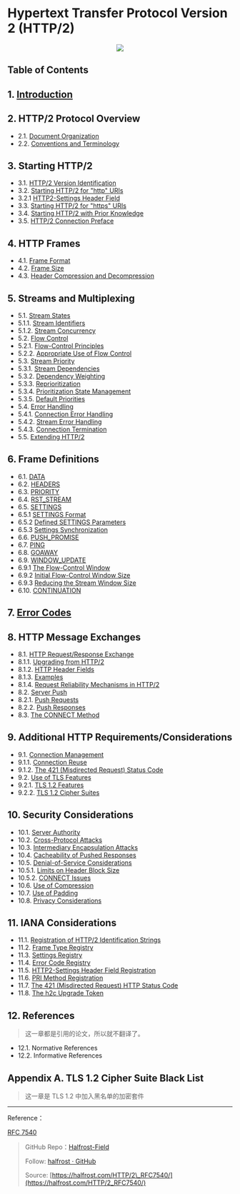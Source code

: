 # Hypertext Transfer Protocol Version 2 (HTTP/2)


<p align='center'>
<img src='https://img.halfrost.com/Blog/ArticleImage/129_0.png'>
</p>


## Table of Contents

## 1. [Introduction](https://github.com/halfrost/Halfrost-Field/blob/master/contents/Protocol/HTTP:2-begin.md#%E8%A7%A3%E5%BC%80-http2-%E7%9A%84%E9%9D%A2%E7%BA%B1http2-%E6%98%AF%E5%A6%82%E4%BD%95%E5%BB%BA%E7%AB%8B%E8%BF%9E%E6%8E%A5%E7%9A%84)
   



## 2. HTTP/2 Protocol Overview


- 2.1. [Document Organization](https://github.com/halfrost/Halfrost-Field/blob/master/contents/Protocol/HTTP:2-begin.md#%E4%B8%80-http2-protocol-overview)  
- 2.2. [Conventions and Terminology](https://github.com/halfrost/Halfrost-Field/blob/master/contents/Protocol/HTTP:2-begin.md#%E4%B8%80-http2-protocol-overview)  
   
## 3. Starting HTTP/2

- 3.1. [HTTP/2 Version Identification](https://github.com/halfrost/Halfrost-Field/blob/master/contents/Protocol/HTTP:2-begin.md#1-http2-version-identification)
- 3.2. [Starting HTTP/2 for "http" URIs](https://github.com/halfrost/Halfrost-Field/blob/master/contents/Protocol/HTTP:2-begin.md#2-starting-http2-for-http-uris)
- 3.2.1 [HTTP2-Settings Header Field](https://github.com/halfrost/Halfrost-Field/blob/master/contents/Protocol/HTTP:2-begin.md#3-http2-settings-header-field)  
- 3.3. [Starting HTTP/2 for "https" URIs](https://github.com/halfrost/Halfrost-Field/blob/master/contents/Protocol/HTTP:2-begin.md#4-starting-http2-for-https-uris)
- 3.4. [Starting HTTP/2 with Prior Knowledge](https://github.com/halfrost/Halfrost-Field/blob/master/contents/Protocol/HTTP:2-begin.md#5-starting-http2-with-prior-knowledge)
- 3.5. [HTTP/2 Connection Preface](https://github.com/halfrost/Halfrost-Field/blob/master/contents/Protocol/HTTP:2-begin.md#6-http2-connection-preface) 
  
  
## 4. HTTP Frames 

- 4.1. [Frame Format](https://github.com/halfrost/Halfrost-Field/blob/master/contents/Protocol/HTTP:2-HTTP-Frames.md#%E4%B8%80-frame-format-%E5%B8%A7%E6%A0%BC%E5%BC%8F)    
- 4.2. [Frame Size](https://github.com/halfrost/Halfrost-Field/blob/master/contents/Protocol/HTTP:2-HTTP-Frames.md#%E4%BA%8C-frame-size-%E5%B8%A7%E5%A4%A7%E5%B0%8F)
- 4.3. [Header Compression and Decompression](https://github.com/halfrost/Halfrost-Field/blob/master/contents/Protocol/HTTP:2-HTTP-Frames.md#%E4%B8%89-header-compression-and-decompression)
   
## 5. Streams and Multiplexing

- 5.1. [Stream States](https://github.com/halfrost/Halfrost-Field/blob/master/contents/Protocol/HTTP:2-HTTP-Frames.md#%E5%9B%9B-stream-%E6%B5%81%E7%8A%B6%E6%80%81%E6%9C%BA)   
- 5.1.1. [Stream Identifiers](https://github.com/halfrost/Halfrost-Field/blob/master/contents/Protocol/HTTP:2-HTTP-Frames.md#1-stream-%E6%A0%87%E8%AF%86%E7%AC%A6) 
- 5.1.2. [Stream Concurrency](https://github.com/halfrost/Halfrost-Field/blob/master/contents/Protocol/HTTP:2-HTTP-Frames.md#2-stream-%E5%B9%B6%E5%8F%91) 
- 5.2. [Flow Control](https://github.com/halfrost/Halfrost-Field/blob/master/contents/Protocol/HTTP:2-HTTP-Frames.md#%E4%BA%94-%E6%B5%81%E9%87%8F%E6%8E%A7%E5%88%B6)
- 5.2.1. [Flow-Control Principles](https://github.com/halfrost/Halfrost-Field/blob/master/contents/Protocol/HTTP:2-HTTP-Frames.md#1-%E6%B5%81%E9%87%8F%E6%8E%A7%E5%88%B6%E5%8E%9F%E5%88%99) 
- 5.2.2. [Appropriate Use of Flow Control](https://github.com/halfrost/Halfrost-Field/blob/master/contents/Protocol/HTTP:2-HTTP-Frames.md#2-%E9%80%82%E5%BD%93%E7%9A%84%E4%BD%BF%E7%94%A8%E6%B5%81%E9%87%8F%E6%8E%A7%E5%88%B6)   
- 5.3. [Stream Priority](https://github.com/halfrost/Halfrost-Field/blob/master/contents/Protocol/HTTP:2-HTTP-Frames.md#%E5%85%AD-stream-%E4%BC%98%E5%85%88%E7%BA%A7)
- 5.3.1. [Stream Dependencies](https://github.com/halfrost/Halfrost-Field/blob/master/contents/Protocol/HTTP:2-HTTP-Frames.md#1-stream-%E4%BE%9D%E8%B5%96)
- 5.3.2. [Dependency Weighting](https://github.com/halfrost/Halfrost-Field/blob/master/contents/Protocol/HTTP:2-HTTP-Frames.md#2-%E4%BE%9D%E8%B5%96%E6%9D%83%E9%87%8D)
- 5.3.3. [Reprioritization](https://github.com/halfrost/Halfrost-Field/blob/master/contents/Protocol/HTTP:2-HTTP-Frames.md#3-%E4%BC%98%E5%85%88%E7%BA%A7%E8%B0%83%E6%95%B4)
- 5.3.4. [Prioritization State Management](https://github.com/halfrost/Halfrost-Field/blob/master/contents/Protocol/HTTP:2-HTTP-Frames.md#4-%E4%BC%98%E5%85%88%E7%BA%A7%E7%9A%84%E7%8A%B6%E6%80%81%E7%AE%A1%E7%90%86)
- 5.3.5. [Default Priorities](https://github.com/halfrost/Halfrost-Field/blob/master/contents/Protocol/HTTP:2-HTTP-Frames.md#5-%E9%BB%98%E8%AE%A4%E4%BC%98%E5%85%88%E7%BA%A7)
- 5.4. [Error Handling](https://github.com/halfrost/Halfrost-Field/blob/master/contents/Protocol/HTTP:2-HTTP-Frames.md#%E4%B8%83-%E9%94%99%E8%AF%AF%E5%A4%84%E7%90%86)
- 5.4.1. [Connection Error Handling](https://github.com/halfrost/Halfrost-Field/blob/master/contents/Protocol/HTTP:2-HTTP-Frames.md#1-%E8%BF%9E%E6%8E%A5%E9%94%99%E8%AF%AF%E7%9A%84%E9%94%99%E8%AF%AF%E5%A4%84%E7%90%86)
- 5.4.2. [Stream Error Handling](https://github.com/halfrost/Halfrost-Field/blob/master/contents/Protocol/HTTP:2-HTTP-Frames.md#2-%E6%B5%81%E9%94%99%E8%AF%AF%E7%9A%84%E9%94%99%E8%AF%AF%E5%A4%84%E7%90%86)
- 5.4.3. [Connection Termination](https://github.com/halfrost/Halfrost-Field/blob/master/contents/Protocol/HTTP:2-HTTP-Frames.md#3-%E8%BF%9E%E6%8E%A5%E7%BB%88%E6%AD%A2)   
- 5.5. [Extending HTTP/2](https://github.com/halfrost/Halfrost-Field/blob/master/contents/Protocol/HTTP:2-HTTP-Frames.md#%E5%85%AB-http2-%E4%B8%AD%E7%9A%84%E6%89%A9%E5%B1%95)   

## 6. Frame Definitions

- 6.1. [DATA](https://github.com/halfrost/Halfrost-Field/blob/master/contents/Protocol/HTTP:2-HTTP-Frames-Definitions.md#%E4%B8%80-data-%E5%B8%A7)   
- 6.2. [HEADERS](https://github.com/halfrost/Halfrost-Field/blob/master/contents/Protocol/HTTP:2-HTTP-Frames-Definitions.md#%E4%BA%8C-headers-%E5%B8%A7)   
- 6.3. [PRIORITY](https://github.com/halfrost/Halfrost-Field/blob/master/contents/Protocol/HTTP:2-HTTP-Frames-Definitions.md#%E4%B8%89-priority-%E5%B8%A7)  
- 6.4. [RST\_STREAM](https://github.com/halfrost/Halfrost-Field/blob/master/contents/Protocol/HTTP:2-HTTP-Frames-Definitions.md#%E5%9B%9B-rst_stream-%E5%B8%A7)  
- 6.5. [SETTINGS](https://github.com/halfrost/Halfrost-Field/blob/master/contents/Protocol/HTTP:2-HTTP-Frames-Definitions.md#%E4%BA%94-settings-%E5%B8%A7)
- 6.5.1 [SETTINGS Format](https://github.com/halfrost/Halfrost-Field/blob/master/contents/Protocol/HTTP:2-HTTP-Frames-Definitions.md#1-settings-format)
- 6.5.2 [Defined SETTINGS Parameters](https://github.com/halfrost/Halfrost-Field/blob/master/contents/Protocol/HTTP:2-HTTP-Frames-Definitions.md#2-defined-settings-parameters)
- 6.5.3 [Settings Synchronization](https://github.com/halfrost/Halfrost-Field/blob/master/contents/Protocol/HTTP:2-HTTP-Frames-Definitions.md#3-settings-synchronization)
- 6.6. [PUSH\_PROMISE](https://github.com/halfrost/Halfrost-Field/blob/master/contents/Protocol/HTTP:2-HTTP-Frames-Definitions.md#%E5%85%AD-push_promise-%E5%B8%A7)   
- 6.7. [PING](https://github.com/halfrost/Halfrost-Field/blob/master/contents/Protocol/HTTP:2-HTTP-Frames-Definitions.md#%E4%B8%83-ping-%E5%B8%A7)  
- 6.8. [GOAWAY](https://github.com/halfrost/Halfrost-Field/blob/master/contents/Protocol/HTTP:2-HTTP-Frames-Definitions.md#%E5%85%AB-goaway-%E5%B8%A7)  
- 6.9. [WINDOW\_UPDATE](https://github.com/halfrost/Halfrost-Field/blob/master/contents/Protocol/HTTP:2-HTTP-Frames-Definitions.md#%E4%B9%9D-window_update-%E5%B8%A7)
- 6.9.1 [The Flow-Control Window](https://github.com/halfrost/Halfrost-Field/blob/master/contents/Protocol/HTTP:2-HTTP-Frames-Definitions.md#1-the-flow-control-window)
- 6.9.2 [Initial Flow-Control Window Size](https://github.com/halfrost/Halfrost-Field/blob/master/contents/Protocol/HTTP:2-HTTP-Frames-Definitions.md#2-initial-flow-control-window-size)
- 6.9.3 [Reducing the Stream Window Size](https://github.com/halfrost/Halfrost-Field/blob/master/contents/Protocol/HTTP:2-HTTP-Frames-Definitions.md#3-reducing-the-stream-window-size)
- 6.10. [CONTINUATION](https://github.com/halfrost/Halfrost-Field/blob/master/contents/Protocol/HTTP:2-HTTP-Frames-Definitions.md#%E5%8D%81-continuation-%E5%B8%A7)   

     
## 7. [Error Codes](https://github.com/halfrost/Halfrost-Field/blob/master/contents/Protocol/HTTP:2-HTTP-Frames-Definitions.md#%E5%8D%81%E4%B8%80-error-codes) 


## 8. HTTP Message Exchanges

- 8.1. [HTTP Request/Response Exchange](https://github.com/halfrost/Halfrost-Field/blob/master/contents/Protocol/HTTP:2-HTTP-Semantics.md#%E4%B8%80-http-requestresponse-exchange)
- 8.1.1. [Upgrading from HTTP/2](https://github.com/halfrost/Halfrost-Field/blob/master/contents/Protocol/HTTP:2-HTTP-Semantics.md#1-upgrading-from-http2)
- 8.1.2. [HTTP Header Fields](https://github.com/halfrost/Halfrost-Field/blob/master/contents/Protocol/HTTP:2-HTTP-Semantics.md#2-http-header-fields)
- 8.1.3. [Examples](https://github.com/halfrost/Halfrost-Field/blob/master/contents/Protocol/HTTP:2-HTTP-Semantics.md#3-examples)
- 8.1.4. [Request Reliability Mechanisms in HTTP/2](https://github.com/halfrost/Halfrost-Field/blob/master/contents/Protocol/HTTP:2-HTTP-Semantics.md#4-request-reliability-mechanisms-in-http2) 
- 8.2. [Server Push](https://github.com/halfrost/Halfrost-Field/blob/master/contents/Protocol/HTTP:2-HTTP-Semantics.md#%E4%BA%8C-server-push)
- 8.2.1. [Push Requests](https://github.com/halfrost/Halfrost-Field/blob/master/contents/Protocol/HTTP:2-HTTP-Semantics.md#1-push-requests)
- 8.2.2. [Push Responses](https://github.com/halfrost/Halfrost-Field/blob/master/contents/Protocol/HTTP:2-HTTP-Semantics.md#2-push-responses)
- 8.3. [The CONNECT Method](https://github.com/halfrost/Halfrost-Field/blob/master/contents/Protocol/HTTP:2-HTTP-Semantics.md#%E4%B8%89-the-connect-method)   

## 9. Additional HTTP Requirements/Considerations

- 9.1. [Connection Management](https://github.com/halfrost/Halfrost-Field/blob/master/contents/Protocol/HTTP:2-Considerations.md#1-%E8%BF%9E%E6%8E%A5%E7%AE%A1%E7%90%86)
- 9.1.1. [Connection Reuse](https://github.com/halfrost/Halfrost-Field/blob/master/contents/Protocol/HTTP:2-Considerations.md#1-%E8%BF%9E%E6%8E%A5%E9%87%8D%E7%94%A8)
- 9.1.2. [The 421 (Misdirected Request) Status Code](https://github.com/halfrost/Halfrost-Field/blob/master/contents/Protocol/HTTP:2-Considerations.md#2-421-%E7%8A%B6%E6%80%81%E7%A0%81)
- 9.2. [Use of TLS Features](https://github.com/halfrost/Halfrost-Field/blob/master/contents/Protocol/HTTP:2-Considerations.md#2-%E4%BD%BF%E7%94%A8-tls-%E7%89%B9%E6%80%A7) 
- 9.2.1. [TLS 1.2 Features](https://github.com/halfrost/Halfrost-Field/blob/master/contents/Protocol/HTTP:2-Considerations.md#1-tls-12-%E7%89%B9%E6%80%A7)
- 9.2.2. [TLS 1.2 Cipher Suites](https://github.com/halfrost/Halfrost-Field/blob/master/contents/Protocol/HTTP:2-Considerations.md#2-tls-12-%E5%8A%A0%E5%AF%86%E5%A5%97%E4%BB%B6)
 

## 10. Security Considerations

- 10.1. [Server Authority](https://github.com/halfrost/Halfrost-Field/blob/master/contents/Protocol/HTTP:2-Considerations.md#1-%E6%9C%8D%E5%8A%A1%E5%99%A8%E6%9D%83%E9%99%90)
- 10.2. [Cross-Protocol Attacks](https://github.com/halfrost/Halfrost-Field/blob/master/contents/Protocol/HTTP:2-Considerations.md#2-%E8%B7%A8%E5%8D%8F%E8%AE%AE%E6%94%BB%E5%87%BB) 
- 10.3. [Intermediary Encapsulation Attacks](https://github.com/halfrost/Halfrost-Field/blob/master/contents/Protocol/HTTP:2-Considerations.md#3-%E4%B8%AD%E9%97%B4%E4%BB%B6%E5%B0%81%E8%A3%85%E6%94%BB%E5%87%BB) 
- 10.4. [Cacheability of Pushed Responses](https://github.com/halfrost/Halfrost-Field/blob/master/contents/Protocol/HTTP:2-Considerations.md#4-%E6%8E%A8%E9%80%81%E5%93%8D%E5%BA%94%E7%9A%84%E5%8F%AF%E7%BC%93%E5%AD%98%E6%80%A7) 
- 10.5. [Denial-of-Service Considerations](https://github.com/halfrost/Halfrost-Field/blob/master/contents/Protocol/HTTP:2-Considerations.md#5-%E5%85%B3%E4%BA%8E%E6%8B%92%E7%BB%9D%E6%9C%8D%E5%8A%A1) 
- 10.5.1. [Limits on Header Block Size](https://github.com/halfrost/Halfrost-Field/blob/master/contents/Protocol/HTTP:2-Considerations.md#1-%E9%99%90%E5%88%B6%E5%A4%B4%E5%9D%97%E5%A4%A7%E5%B0%8F) 
- 10.5.2. [CONNECT Issues](https://github.com/halfrost/Halfrost-Field/blob/master/contents/Protocol/HTTP:2-Considerations.md#2-%E8%BF%9E%E6%8E%A5%E9%97%AE%E9%A2%98) 
- 10.6. [Use of Compression](https://github.com/halfrost/Halfrost-Field/blob/master/contents/Protocol/HTTP:2-Considerations.md#6-%E4%BD%BF%E7%94%A8%E5%8E%8B%E7%BC%A9) 
- 10.7. [Use of Padding](https://github.com/halfrost/Halfrost-Field/blob/master/contents/Protocol/HTTP:2-Considerations.md#7-%E4%BD%BF%E7%94%A8%E5%A1%AB%E5%85%85) 
- 10.8. [Privacy Considerations](https://github.com/halfrost/Halfrost-Field/blob/master/contents/Protocol/HTTP:2-Considerations.md#8-%E5%85%B3%E4%BA%8E%E9%9A%90%E7%A7%81%E7%9A%84%E6%B3%A8%E6%84%8F%E4%BA%8B%E9%A1%B9) 


## 11. IANA Considerations

- 11.1. [Registration of HTTP/2 Identification Strings](https://github.com/halfrost/Halfrost-Field/blob/master/contents/Protocol/HTTP:2-Considerations.md#1-http2-%E6%A0%87%E8%AF%86%E5%AD%97%E7%AC%A6%E4%B8%B2%E6%B3%A8%E5%86%8C) 
- 11.2. [Frame Type Registry](https://github.com/halfrost/Halfrost-Field/blob/master/contents/Protocol/HTTP:2-Considerations.md#2-%E5%B8%A7%E7%B1%BB%E5%9E%8B%E6%B3%A8%E5%86%8C) 
- 11.3. [Settings Registry](https://github.com/halfrost/Halfrost-Field/blob/master/contents/Protocol/HTTP:2-Considerations.md#3-settings-%E6%B3%A8%E5%86%8C) 
- 11.4. [Error Code Registry](https://github.com/halfrost/Halfrost-Field/blob/master/contents/Protocol/HTTP:2-Considerations.md#4-%E9%94%99%E8%AF%AF%E7%A0%81%E6%B3%A8%E5%86%8C) 
- 11.5. [HTTP2-Settings Header Field Registration](https://github.com/halfrost/Halfrost-Field/blob/master/contents/Protocol/HTTP:2-Considerations.md#5-http2-settings-%E5%A4%B4%E5%AD%97%E6%AE%B5%E6%B3%A8%E5%86%8C) 
- 11.6. [PRI Method Registration](https://github.com/halfrost/Halfrost-Field/blob/master/contents/Protocol/HTTP:2-Considerations.md#6-pri-%E6%96%B9%E6%B3%95%E6%B3%A8%E5%86%8C) 
- 11.7. [The 421 (Misdirected Request) HTTP Status Code](https://github.com/halfrost/Halfrost-Field/blob/master/contents/Protocol/HTTP:2-Considerations.md#7-421-http-%E7%8A%B6%E6%80%81%E7%A0%81) 
- 11.8. [The h2c Upgrade Token](https://github.com/halfrost/Halfrost-Field/blob/master/contents/Protocol/HTTP:2-Considerations.md#8-%E5%85%B3%E4%BA%8E-h2c-%E5%8D%87%E7%BA%A7-token) 


## 12. References

> 这一章都是引用的论文，所以就不翻译了。

- 12.1. Normative References 
- 12.2. Informative References 

## Appendix A. TLS 1.2 Cipher Suite Black List

> 这一章是 TLS 1.2 中加入黑名单的加密套件



------------------------------------------------------

Reference：
  
[RFC 7540](https://tools.ietf.org/html/rfc7540)

> GitHub Repo：[Halfrost-Field](HTTPS://github.com/halfrost/Halfrost-Field)
> 
> Follow: [halfrost · GitHub](HTTPS://github.com/halfrost)
>
> Source: [https://halfrost.com/HTTP/2\_RFC7540/](https://halfrost.com/HTTP/2_RFC7540/)